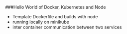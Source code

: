 ###Hello World of Docker, Kubernetes and Node

- Template Dockerfile and builds with node
- running locally on minikube
- inter container communication between two services
